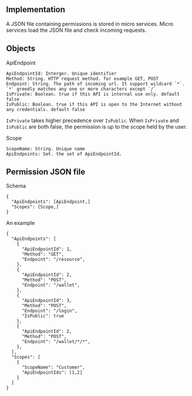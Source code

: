 ## Implementation
A JSON file containing permissions is stored in micro services.
Micro services load the JSON file and check incoming requests.

## Objects
ApiEndpoint
```
ApiEndpointId: Interger. Unique identifier
Method: String. HTTP request method. for example GET, POST
Endpoint: String. The path of incoming url. It support wildcard `*`. `*` greedly matches any one or more characters except `/`
IsPrivate: Boolean. true if this API is internal use only. default false
IsPublic: Boolean. true if this API is open to the Internet without any credentials. default false
```
`IsPrivate` takes higher precedence over `IsPublic`. When `IsPrivate` and `IsPublic` are both false,
the permission is up to the scope held by the user.

Scope
```
ScopeName: String. Unique name
ApiEndpoints: Set. the set of ApiEndpointId.
```

## Permission JSON file
Schema
```
{
  "ApiEndpoints": [ApiEndpoint,]
  "Scopes": [Scope,]
}
```

An example
```
{
  "ApiEndpoints": [
    {
      "ApiEndpointId": 1,
      "Method": "GET",
      "Endpoint": "/resource",
    },
    {
      "ApiEndpointId": 2,
      "Method": "POST",
      "Endpoint": "/wallet",
    },
    {
      "ApiEndpointId": 3,
      "Method": "POST",
      "Endpoint": "/login",
      "IsPublic": true
    },
    {
      "ApiEndpointId": 2,
      "Method": "POST",
      "Endpoint": "/wallet/*/*",
    },
  ],
  "Scopes": [
    {
      "ScopeName": "Customer",
      "ApiEndpointIds": [1,2]
    }
  ]
}
```

